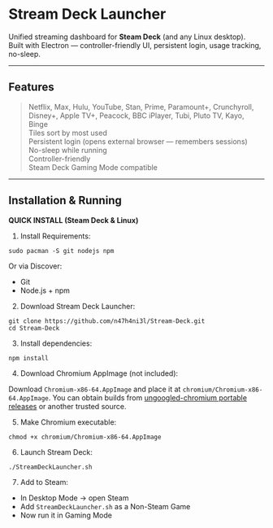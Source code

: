 # Stream Deck Launcher

Unified streaming dashboard for **Steam Deck** (and any Linux desktop).  
Built with Electron — controller-friendly UI, persistent login, usage tracking, no-sleep.

---

## Features

> Netflix, Max, Hulu, YouTube, Stan, Prime, Paramount+, Crunchyroll, Disney+, Apple TV+, Peacock, BBC iPlayer, Tubi, Pluto TV, Kayo, Binge  
> Tiles sort by most used  
> Persistent login (opens external browser — remembers sessions)  
> No-sleep while running  
> Controller-friendly  
> Steam Deck Gaming Mode compatible  

---

## Installation & Running
**QUICK INSTALL (Steam Deck & Linux)**

1. Install Requirements:

```
sudo pacman -S git nodejs npm
```

Or via Discover:

* Git
* Node.js + npm

2. Download Stream Deck Launcher:

```
git clone https://github.com/n47h4ni3l/Stream-Deck.git
cd Stream-Deck
```

3. Install dependencies:

```
npm install
```

4. Download Chromium AppImage (not included):

Download `Chromium-x86-64.AppImage` and place it at `chromium/Chromium-x86-64.AppImage`. You can obtain builds from [ungoogled-chromium portable releases](https://github.com/NeverDecaf/ungoogled-chromium-portable/releases) or another trusted source.

5. Make Chromium executable:

```
chmod +x chromium/Chromium-x86-64.AppImage
```

6. Launch Stream Deck:

```
./StreamDeckLauncher.sh
```

7. Add to Steam:

* In Desktop Mode → open Steam
* Add `StreamDeckLauncher.sh` as a Non-Steam Game
* Now run it in Gaming Mode
